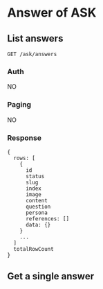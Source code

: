 # Answer of ASK

## List answers
```
GET /ask/answers
```

### Auth
NO

### Paging
NO

### Response
```
{
  rows: [
    {
      id
      status
      slug
      index
      image
      content
      question
      persona
      references: []
      data: {}
    }
    ...
  ]
  totalRowCount
}
```

## Get a single answer
